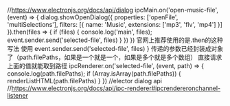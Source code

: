 //https://www.electronjs.org/docs/api/dialog
  ipcMain.on('open-music-file', (event) => {
    dialog.showOpenDialog({
      properties: ['openFile', 'multiSelections'],
      filters: [{ name: 'Music', extensions: ['mp3', 'flv', 'mp4'] }]
    }).then(files => { if (files) { console.log('main', files); event.sender.send('selected-file', files) } })
  })
  官网上推荐使用的是.then的这种写法
  使用
  event.sender.send('selected-file', files) }
  传递的参数已经封装成对象了（path.filePaths，如果是一个就是一个，如果是多个就是多个数组） 直接请求上面的值就能取到路径
ipcRenderer.on('selected-file', (event, path) => {
  console.log(path.filePaths);
  if (Array.isArray(path.filePaths)) {
    renderListHTML(path.filePaths)
  }
})
//elector dialog api
//https://www.electronjs.org/docs/api/ipc-renderer#ipcrendereronchannel-listener